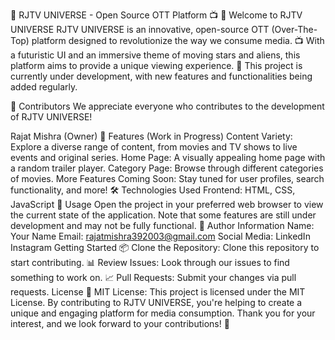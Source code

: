🌌 RJTV UNIVERSE - Open Source OTT Platform 📺
🎉 Welcome to RJTV UNIVERSE
RJTV UNIVERSE is an innovative, open-source OTT (Over-The-Top) platform designed to revolutionize the way we consume media. 📺 With a futuristic UI and an immersive theme of moving stars and aliens, this platform aims to provide a unique viewing experience. 🌌 This project is currently under development, with new features and functionalities being added regularly.

🤝 Contributors
We appreciate everyone who contributes to the development of RJTV UNIVERSE!

Rajat Mishra (Owner)
🌟 Features (Work in Progress)
Content Variety: Explore a diverse range of content, from movies and TV shows to live events and original series.
Home Page: A visually appealing home page with a random trailer player.
Category Page: Browse through different categories of movies.
More Features Coming Soon: Stay tuned for user profiles, search functionality, and more!
🛠 Technologies Used
Frontend: HTML, CSS, JavaScript
🚀 Usage
Open the project in your preferred web browser to view the current state of the application.
Note that some features are still under development and may not be fully functional.
👤 Author Information
Name: Your Name
Email: rajatmishra392003@gmail.com
Social Media:
LinkedIn
Instagram
Getting Started
📦 Clone the Repository: Clone this repository to start contributing.
📊 Review Issues: Look through our issues to find something to work on.
📈 Pull Requests: Submit your changes via pull requests.
License
📜 MIT License: This project is licensed under the MIT License. By contributing to RJTV UNIVERSE, you're helping to create a unique and engaging platform for media consumption. Thank you for your interest, and we look forward to your contributions! 🙏

